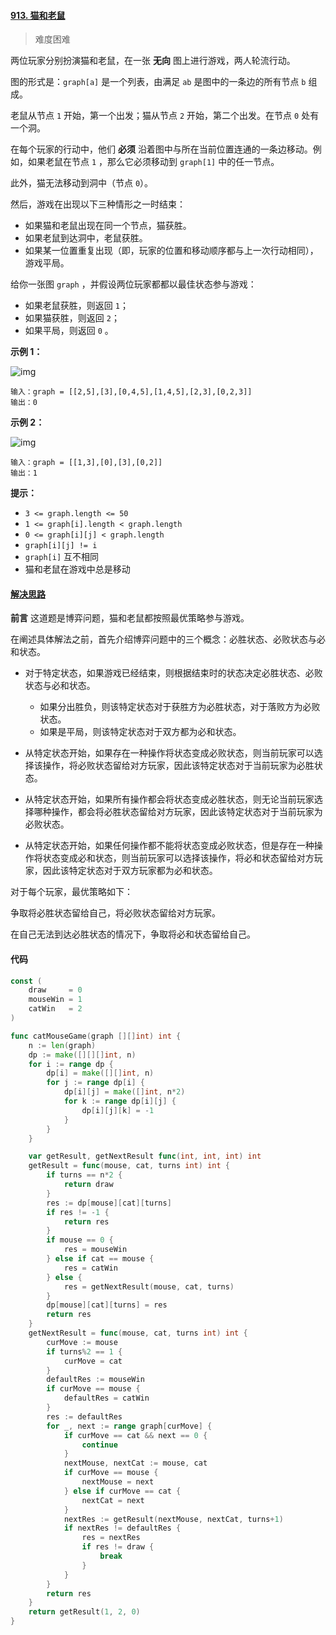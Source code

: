 #### [913. 猫和老鼠](https://leetcode-cn.com/problems/cat-and-mouse/)

> 难度困难

两位玩家分别扮演猫和老鼠，在一张 **无向** 图上进行游戏，两人轮流行动。

图的形式是：`graph[a]` 是一个列表，由满足 `ab` 是图中的一条边的所有节点 `b` 组成。

老鼠从节点 `1` 开始，第一个出发；猫从节点 `2` 开始，第二个出发。在节点 `0` 处有一个洞。

在每个玩家的行动中，他们 **必须** 沿着图中与所在当前位置连通的一条边移动。例如，如果老鼠在节点 `1` ，那么它必须移动到 `graph[1]` 中的任一节点。

此外，猫无法移动到洞中（节点 `0`）。

然后，游戏在出现以下三种情形之一时结束：

- 如果猫和老鼠出现在同一个节点，猫获胜。
- 如果老鼠到达洞中，老鼠获胜。
- 如果某一位置重复出现（即，玩家的位置和移动顺序都与上一次行动相同），游戏平局。

给你一张图 `graph` ，并假设两位玩家都都以最佳状态参与游戏：

- 如果老鼠获胜，则返回 `1`；
- 如果猫获胜，则返回 `2`；
- 如果平局，则返回 `0` 。

**示例 1：**

![img](https://assets.leetcode.com/uploads/2020/11/17/cat1.jpg)

```
输入：graph = [[2,5],[3],[0,4,5],[1,4,5],[2,3],[0,2,3]]
输出：0
```

**示例 2：**

![img](https://assets.leetcode.com/uploads/2020/11/17/cat2.jpg)

```
输入：graph = [[1,3],[0],[3],[0,2]]
输出：1 
```

**提示：**

- `3 <= graph.length <= 50`
- `1 <= graph[i].length < graph.length`
- `0 <= graph[i][j] < graph.length`
- `graph[i][j] != i`
- `graph[i]` 互不相同
- 猫和老鼠在游戏中总是移动

#### [解决思路](https://leetcode-cn.com/problems/cat-and-mouse/solution/mao-he-lao-shu-by-leetcode-solution-444x/)

**前言**
这道题是博弈问题，猫和老鼠都按照最优策略参与游戏。

在阐述具体解法之前，首先介绍博弈问题中的三个概念：必胜状态、必败状态与必和状态。

- 对于特定状态，如果游戏已经结束，则根据结束时的状态决定必胜状态、必败状态与必和状态。
  - 如果分出胜负，则该特定状态对于获胜方为必胜状态，对于落败方为必败状态。
  - 如果是平局，则该特定状态对于双方都为必和状态。

- 从特定状态开始，如果存在一种操作将状态变成必败状态，则当前玩家可以选择该操作，将必败状态留给对方玩家，因此该特定状态对于当前玩家为必胜状态。

- 从特定状态开始，如果所有操作都会将状态变成必胜状态，则无论当前玩家选择哪种操作，都会将必胜状态留给对方玩家，因此该特定状态对于当前玩家为必败状态。

- 从特定状态开始，如果任何操作都不能将状态变成必败状态，但是存在一种操作将状态变成必和状态，则当前玩家可以选择该操作，将必和状态留给对方玩家，因此该特定状态对于双方玩家都为必和状态。


对于每个玩家，最优策略如下：

争取将必胜状态留给自己，将必败状态留给对方玩家。

在自己无法到达必胜状态的情况下，争取将必和状态留给自己。

#### 代码

```go
const (
    draw     = 0
    mouseWin = 1
    catWin   = 2
)

func catMouseGame(graph [][]int) int {
    n := len(graph)
    dp := make([][][]int, n)
    for i := range dp {
        dp[i] = make([][]int, n)
        for j := range dp[i] {
            dp[i][j] = make([]int, n*2)
            for k := range dp[i][j] {
                dp[i][j][k] = -1
            }
        }
    }

    var getResult, getNextResult func(int, int, int) int
    getResult = func(mouse, cat, turns int) int {
        if turns == n*2 {
            return draw
        }
        res := dp[mouse][cat][turns]
        if res != -1 {
            return res
        }
        if mouse == 0 {
            res = mouseWin
        } else if cat == mouse {
            res = catWin
        } else {
            res = getNextResult(mouse, cat, turns)
        }
        dp[mouse][cat][turns] = res
        return res
    }
    getNextResult = func(mouse, cat, turns int) int {
        curMove := mouse
        if turns%2 == 1 {
            curMove = cat
        }
        defaultRes := mouseWin
        if curMove == mouse {
            defaultRes = catWin
        }
        res := defaultRes
        for _, next := range graph[curMove] {
            if curMove == cat && next == 0 {
                continue
            }
            nextMouse, nextCat := mouse, cat
            if curMove == mouse {
                nextMouse = next
            } else if curMove == cat {
                nextCat = next
            }
            nextRes := getResult(nextMouse, nextCat, turns+1)
            if nextRes != defaultRes {
                res = nextRes
                if res != draw {
                    break
                }
            }
        }
        return res
    }
    return getResult(1, 2, 0)
}
```

